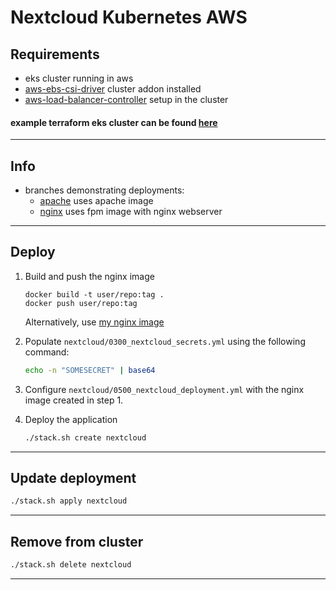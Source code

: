 # Nextcloud Kubernetes AWS

## Requirements
- eks cluster running in aws
- [aws-ebs-csi-driver](https://docs.aws.amazon.com/eks/latest/userguide/ebs-csi.html) cluster addon installed
- [aws-load-balancer-controller](https://docs.aws.amazon.com/eks/latest/userguide/aws-load-balancer-controller.html) setup in the cluster

#### example terraform eks cluster can be found [here](https://github.com/mskymoore/terraform-eks-cluster)
---

## Info
- branches demonstrating deployments:
  - [apache](https://github.com/mskymoore/nextcloud-kubernetes-aws/tree/apache) uses apache image
  - [nginx](https://github.com/mskymoore/nextcloud-kubernetes-aws/tree/nginx) uses fpm image with nginx webserver
---

## Deploy

1. Build and push the nginx image
    ```
    docker build -t user/repo:tag .
    docker push user/repo:tag
    ```
    Alternatively, use [my nginx image](https://hub.docker.com/repository/docker/skymoore/nextcloud-nginx)  

2. Populate ```nextcloud/0300_nextcloud_secrets.yml``` using the following command:
    ```bash
    echo -n "SOMESECRET" | base64
    ```
3. Configure ```nextcloud/0500_nextcloud_deployment.yml``` with the nginx image created in step 1.
4. Deploy the application
    ```bash
    ./stack.sh create nextcloud
    ```
---

## Update deployment

```bash
./stack.sh apply nextcloud
```
---

## Remove from cluster
```bash
./stack.sh delete nextcloud
```
---
